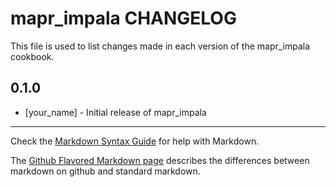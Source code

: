 mapr_impala CHANGELOG
=====================

This file is used to list changes made in each version of the mapr_impala cookbook.

0.1.0
-----
- [your_name] - Initial release of mapr_impala

- - -
Check the [Markdown Syntax Guide](http://daringfireball.net/projects/markdown/syntax) for help with Markdown.

The [Github Flavored Markdown page](http://github.github.com/github-flavored-markdown/) describes the differences between markdown on github and standard markdown.
